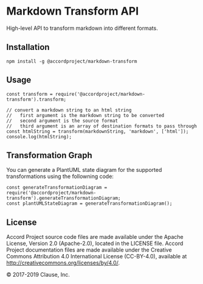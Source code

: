 # Markdown Transform API

High-level API to transform markdown into different formats.

## Installation

```
npm install -g @accordproject/markdown-transform
```

## Usage

```
const transform = require('@accordproject/markdown-transform').transform;

// convert a markdown string to an html string
//   first argument is the markdown string to be converted
//   second argument is the source format
//   third argument is an array of destination formats to pass through
const htmlString = transform(markdownString, 'markdown', ['html']);
console.log(htmlString);
```

## Transformation Graph

You can generate a PlantUML state diagram for the supported transformations using the followning code:

```
const generateTransformationDiagram = require('@accordproject/markdown-transform').generateTransformationDiagram;
const plantUMLStateDiagram = generateTransformationDiagram();
```

## License <a name="license"></a>
Accord Project source code files are made available under the Apache License, Version 2.0 (Apache-2.0), located in the LICENSE file. Accord Project documentation files are made available under the Creative Commons Attribution 4.0 International License (CC-BY-4.0), available at http://creativecommons.org/licenses/by/4.0/.

© 2017-2019 Clause, Inc.
